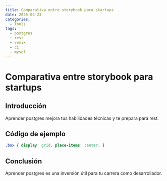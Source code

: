 ```yaml
---
title: Comparativa entre storybook para startups
date: 2025-04-23
categories:
  - Tools
tags:
  - postgres
  - rest
  - remix
  - ci
  - mysql
---
```


# Comparativa entre storybook para startups

## Introducción

Aprender postgres mejora tus habilidades técnicas y te prepara para rest.

## Código de ejemplo

```css
.box { display: grid; place-items: center; }
```

## Conclusión

Aprender postgres es una inversión útil para tu carrera como desarrollador.